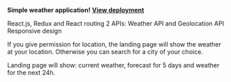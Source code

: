 **Simple weather application!**
**[View deployment](https://weather-app-marko.netlify.app/)**

React.js, Redux and React routing
2 APIs: Weather API and Geolocation API
Responsive design

If you give permission for location, the landing page will show the weather at your location.
Otherwise you can search for a city of your choice.

Landing page will show: current weather, forecast for 5 days and weather for the next 24h.


